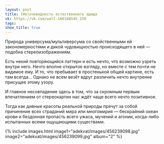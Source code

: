 ```yaml
---
layout: post
title: (Не)очевидность естественного адища
vk: https://vk.com/wall-166188545_150
tags: 
show_title: true
---
```

Природа универсума/мультиверсума со свойственными ей закономерностями и дикой чудовищностью происходящего в ней — подобна стереоизображениям. 

Есть некий повторяющийся паттерн и есть нечто, что возможно узреть внутри него. Нечто вполне открытое взгляду, но вместе с тем почти не видимое ему. И то, что пребывает в простенькой общей картине, есть там всегда... Однако не всем везёт вдруг различить нечто внутренне присущее этому узору.

И главное несовпадение здесь в том, что за скромным первым впечатлением от стереокартин нас ждёт чаще всего нечто позитивное.

Тогда как дивные красоты реальной природы прячут за собой причинение всех страданий мира или многомирия — бескрайний океан крови и бездонная пропасть всего ужаса, мучений и агонии, когда-либо испытанных всеми ощущающими существами.

{% include images.html image1="adekvat/images/456239098.jpg" image2="adekvat/images/456239099.jpg" album="2" %}
